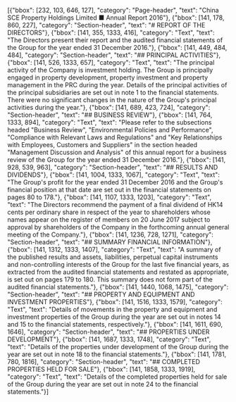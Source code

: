[{"bbox": [232, 103, 646, 127], "category": "Page-header", "text": "China SCE Property Holdings Limited ■ Annual Report 2016"}, {"bbox": [141, 178, 860, 227], "category": "Section-header", "text": "# REPORT OF THE DIRECTORS"}, {"bbox": [141, 355, 1333, 416], "category": "Text", "text": "The Directors present their report and the audited financial statements of the Group for the year ended 31 December 2016."}, {"bbox": [141, 449, 484, 484], "category": "Section-header", "text": "## PRINCIPAL ACTIVITIES"}, {"bbox": [141, 526, 1333, 657], "category": "Text", "text": "The principal activity of the Company is investment holding. The Group is principally engaged in property development, property investment and property management in the PRC during the year. Details of the principal activities of the principal subsidiaries are set out in note 1 to the financial statements. There were no significant changes in the nature of the Group's principal activities during the year."}, {"bbox": [141, 689, 423, 724], "category": "Section-header", "text": "## BUSINESS REVIEW"}, {"bbox": [141, 764, 1333, 894], "category": "Text", "text": "Please refer to the subsections headed \"Business Review\", \"Environmental Policies and Performance\", \"Compliance with Relevant Laws and Regulations\" and \"Key Relationships with Employees, Customers and Suppliers\" in the section headed \"Management Discussion and Analysis\" of this annual report for a business review of the Group for the year ended 31 December 2016."}, {"bbox": [141, 928, 539, 963], "category": "Section-header", "text": "## RESULTS AND DIVIDENDS"}, {"bbox": [141, 1004, 1333, 1067], "category": "Text", "text": "The Group's profit for the year ended 31 December 2016 and the Group's financial position at that date are set out in the financial statements on pages 80 to 178."}, {"bbox": [141, 1107, 1333, 1203], "category": "Text", "text": "The Directors recommend the payment of a final dividend of HK14 cents per ordinary share in respect of the year to shareholders whose names appear on the register of members on 20 June 2017 subject to approval by shareholders of the Company in the forthcoming annual general meeting of the Company."}, {"bbox": [141, 1236, 728, 1271], "category": "Section-header", "text": "## SUMMARY FINANCIAL INFORMATION"}, {"bbox": [141, 1312, 1333, 1407], "category": "Text", "text": "A summary of the published results and assets, liabilities, perpetual capital instruments and non-controlling interests of the Group for the last five financial years, as extracted from the audited financial statements and restated as appropriate, is set out on pages 179 to 180. This summary does not form part of the audited financial statements."}, {"bbox": [141, 1440, 1068, 1475], "category": "Section-header", "text": "## PROPERTY AND EQUIPMENT AND INVESTMENT PROPERTIES"}, {"bbox": [141, 1516, 1333, 1579], "category": "Text", "text": "Details of movements in the property and equipment and investment properties of the Group during the year are set out in notes 14 and 15 to the financial statements, respectively."}, {"bbox": [141, 1611, 690, 1646], "category": "Section-header", "text": "## PROPERTIES UNDER DEVELOPMENT"}, {"bbox": [141, 1687, 1333, 1748], "category": "Text", "text": "Details of the properties under development of the Group during the year are set out in note 18 to the financial statements."}, {"bbox": [141, 1781, 780, 1816], "category": "Section-header", "text": "## COMPLETED PROPERTIES HELD FOR SALE"}, {"bbox": [141, 1858, 1333, 1919], "category": "Text", "text": "Details of the completed properties held for sale of the Group during the year are set out in note 24 to the financial statements."}]